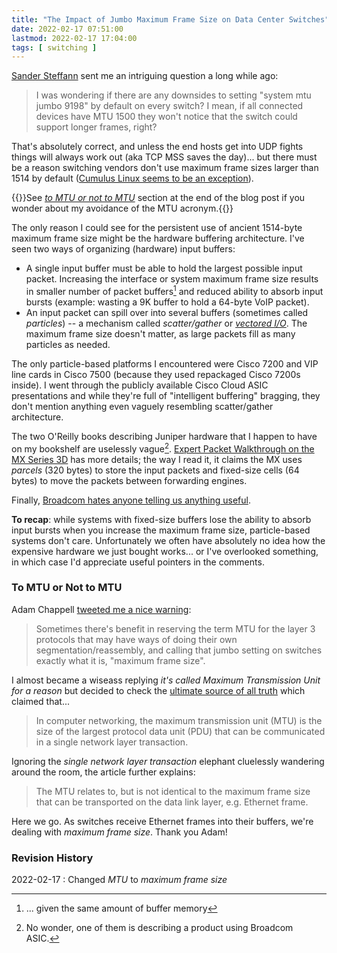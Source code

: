 ```yaml
---
title: "The Impact of Jumbo Maximum Frame Size on Data Center Switches"
date: 2022-02-17 07:51:00
lastmod: 2022-02-17 17:04:00
tags: [ switching ]
---
```

[Sander Steffann](https://www.linkedin.com/in/sandersteffann/) sent me an intriguing question a long while ago:

> I was wondering if there are any downsides to setting "system mtu jumbo 
9198" by default on every switch? I mean, if all connected devices have 
MTU 1500 they won't notice that the switch could support longer frames, 
right? 

That's absolutely correct, and unless the end hosts get into UDP fights things will always work out (aka TCP MSS saves the day)... but there must be a reason switching vendors don't use maximum frame sizes larger than 1514 by default ([Cumulus Linux seems to be an exception](https://docs.nvidia.com/networking-ethernet-software/cumulus-linux-41/Whats-New/)).
<!--more-->
{{<note>}}See _[to MTU or not to MTU](#to-mtu-or-not-to-mtu)_ section at the end of the blog post if you wonder about my avoidance of the MTU acronym.{{</note>}}

The only reason I could see for the persistent use of ancient 1514-byte maximum frame size might be the hardware buffering architecture. I've seen two ways of organizing (hardware) input buffers:

* A single input buffer must be able to hold the largest possible input packet. Increasing the interface or system maximum frame size results in smaller number of packet buffers[^RAM] and reduced ability to absorb input bursts (example: wasting a 9K buffer to hold a 64-byte VoIP packet).
* An input packet can spill over into several buffers (sometimes called *particles*) -- a mechanism called *scatter/gather* or *[vectored I/O](https://en.wikipedia.org/wiki/Vectored_I/O)*. The maximum frame size doesn't matter, as large packets fill as many particles as needed.

[^RAM]: ... given the same amount of buffer memory

The only particle-based platforms I encountered were Cisco 7200 and VIP line cards in Cisco 7500 (because they used repackaged Cisco 7200s inside). I went through the publicly available Cisco Cloud ASIC presentations and while they're full of "intelligent buffering" bragging, they don't mention anything even vaguely resembling scatter/gather architecture.

The two O'Reilly books describing Juniper hardware that I happen to have on my bookshelf are uselessly vague[^BC]. [Expert Packet Walkthrough on the MX Series 3D](https://www.juniper.net/documentation/en_US/day-one-books/TW_MX3D_PacketWalkthrough.pdf) has more details; the way I read it, it claims the MX uses *parcels* (320 bytes) to store the input packets and fixed-size cells (64 bytes) to move the packets between forwarding engines.

Finally, [Broadcom hates anyone telling us anything useful](https://blog.ipspace.net/2016/05/what-are-problems-with-broadcom.html).

**To recap**: while systems with fixed-size buffers lose the ability to absorb input bursts when you increase the maximum frame size, particle-based systems don't care. Unfortunately we often have absolutely no idea how the expensive hardware we just bought works... or I've overlooked something, in which case I'd appreciate useful pointers in the comments.

### To MTU or Not to MTU

Adam Chappell [tweeted me a nice warning](https://twitter.com/packetsource/status/1494288636384264200):

> Sometimes there's benefit in reserving the term MTU for the layer 3 protocols that may have ways of doing their own segmentation/reassembly, and calling that jumbo setting on switches exactly what it is, "maximum frame size". 

I almost became a wiseass replying _it's called Maximum Transmission Unit for a reason_ but decided to check the [ultimate source of all truth](https://en.wikipedia.org/wiki/Maximum_transmission_unit) which claimed that...

> In computer networking, the maximum transmission unit (MTU) is the size of the largest protocol data unit (PDU) that can be communicated in a single network layer transaction.

Ignoring the _single network layer transaction_ elephant cluelessly wandering around the room, the article further explains:

> The MTU relates to, but is not identical to the maximum frame size that can be transported on the data link layer, e.g. Ethernet frame.

Here we go. As switches receive Ethernet frames into their buffers, we're dealing with _maximum frame size_. Thank you Adam!

### Revision History

2022-02-17
: Changed _MTU_ to _maximum frame size_

[^DATE]: Yeah, I know, I just dated myself :(

[^BC]: No wonder, one of them is describing a product using Broadcom ASIC.